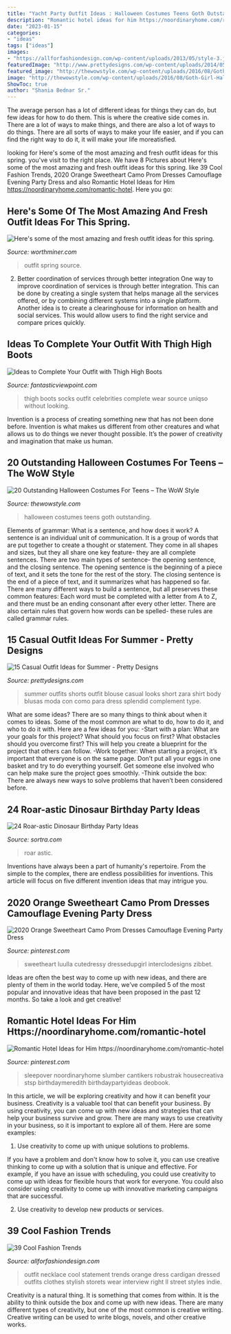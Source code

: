 ```yaml
---
title: "Yacht Party Outfit Ideas : Halloween Costumes Teens Goth Outstanding"
description: "Romantic hotel ideas for him https://noordinaryhome.com/romantic-hotel"
date: "2023-01-15"
categories:
- "ideas"
tags: ["ideas"]
images:
- "https://allforfashiondesign.com/wp-content/uploads/2013/05/style-3.jpg"
featuredImage: "http://www.prettydesigns.com/wp-content/uploads/2014/05/White-Blouse-with-Black-Shorts.jpg"
featured_image: "http://thewowstyle.com/wp-content/uploads/2016/08/Goth-Girl-Halloween-Costumes-For-Teens.jpg"
image: "http://thewowstyle.com/wp-content/uploads/2016/08/Goth-Girl-Halloween-Costumes-For-Teens.jpg"
ShowToc: true
author: "Shania Bednar Sr."
---
```



The average person has a lot of different ideas for things they can do, but few ideas for how to do them. This is where the creative side comes in. There are a lot of ways to make things, and there are also a lot of ways to do things. There are all sorts of ways to make your life easier, and if you can find the right way to do it, it will make your life moreatisfied.

	

		
looking for Here&#039;s some of the most amazing and fresh outfit ideas for this spring. you've visit to the right place. We have 8 Pictures about Here&#039;s some of the most amazing and fresh outfit ideas for this spring. like 39 Cool Fashion Trends, 2020 Orange Sweetheart Camo Prom Dresses Camouflage Evening Party Dress and also Romantic Hotel Ideas for Him https://noordinaryhome.com/romantic-hotel. Here you go:
		
    
## Here&#039;s Some Of The Most Amazing And Fresh Outfit Ideas For This Spring.

<img loading=lazy src="http://www.worthminer.com/wp-content/uploads/2017/01/25-Cute-Spring-Outfit-Ideas-2017-1.jpg" onerror="this.onerror=null;this.src='https://tse4.mm.bing.net/th?id=OIP.nJ5Pf5o2QGbHuqA2JNqnkwHaLH&amp;pid=15.1';" alt="Here&#039;s some of the most amazing and fresh outfit ideas for this spring.">

_Source: worthminer.com_

>outfit spring source. 

	

2) Better coordination of services through better integration
One way to improve coordination of services is through better integration. This can be done by creating a single system that helps manage all the services offered, or by combining different systems into a single platform. Another idea is to create a clearinghouse for information on health and social services. This would allow users to find the right service and compare prices quickly.

    
## Ideas To Complete Your Outfit With Thigh High Boots

<img loading=lazy src="http://www.fantasticviewpoint.com/wp-content/uploads/2013/11/celebrities_loves_thigh_high_boots.jpg" onerror="this.onerror=null;this.src='https://tse2.mm.bing.net/th?id=OIP.QcbZOQbY6mwc7mrHE4WY2wHaLG&amp;pid=15.1';" alt="Ideas to Complete Your Outfit with Thigh High Boots">

_Source: fantasticviewpoint.com_

>thigh boots socks outfit celebrities complete wear source uniqso without looking. 

	

Invention is a process of creating something new that has not been done before. Invention is what makes us different from other creatures and what allows us to do things we never thought possible. It’s the power of creativity and imagination that make us human.

    
## 20 Outstanding Halloween Costumes For Teens – The WoW Style

<img loading=lazy src="http://thewowstyle.com/wp-content/uploads/2016/08/Goth-Girl-Halloween-Costumes-For-Teens.jpg" onerror="this.onerror=null;this.src='https://tse1.mm.bing.net/th?id=OIP.BU-euv__oWkr3qCufz6_ZwHaJ4&amp;pid=15.1';" alt="20 Outstanding Halloween Costumes For Teens – The WoW Style">

_Source: thewowstyle.com_

>halloween costumes teens goth outstanding. 

	

Elements of grammar: What is a sentence, and how does it work?
A sentence is an individual unit of communication. It is a group of words that are put together to create a thought or statement. They come in all shapes and sizes, but they all share one key feature- they are all complete sentences. There are two main types of sentence- the opening sentence, and the closing sentence. The opening sentence is the beginning of a piece of text, and it sets the tone for the rest of the story. The closing sentence is the end of a piece of text, and it summarizes what has happened so far. There are many different ways to build a sentence, but all preserves these common features: Each word must be completed with a letter from A to Z, and there must be an ending consonant after every other letter. There are also certain rules that govern how words can be spelled- these rules are called grammar rules.

    
## 15 Casual Outfit Ideas For Summer - Pretty Designs

<img loading=lazy src="http://www.prettydesigns.com/wp-content/uploads/2014/05/White-Blouse-with-Black-Shorts.jpg" onerror="this.onerror=null;this.src='https://tse4.mm.bing.net/th?id=OIP.58prt0V9RygTdED_zTWFJQHaK3&amp;pid=15.1';" alt="15 Casual Outfit Ideas for Summer - Pretty Designs">

_Source: prettydesigns.com_

>summer outfits shorts outfit blouse casual looks short zara shirt body blusas moda con como para dress splendid complement type. 

	

What are some ideas?
There are so many things to think about when it comes to ideas. Some of the most common are what to do, how to do it, and who to do it with. Here are a few ideas for you: 
-Start with a plan: What are your goals for this project? What should you focus on first? What obstacles should you overcome first? This will help you create a blueprint for the project that others can follow. 
-Work together: When starting a project, it’s important that everyone is on the same page. Don’t put all your eggs in one basket and try to do everything yourself. Get someone else involved who can help make sure the project goes smoothly. 
-Think outside the box: There are always new ways to solve problems that haven’t been considered before.

    
## 24 Roar-astic Dinosaur Birthday Party Ideas

<img loading=lazy src="https://www.sortra.com/wp-content/uploads/2019/05/itsapartycreative.jpg" onerror="this.onerror=null;this.src='https://tse3.mm.bing.net/th?id=OIP.zwWz35qmnQ4uxAp3UrvGjgHaHa&amp;pid=15.1';" alt="24 Roar-astic Dinosaur Birthday Party Ideas">

_Source: sortra.com_

>roar astic. 

	

Inventions have always been a part of humanity's repertoire. From the simple to the complex, there are endless possibilities for inventions. This article will focus on five different invention ideas that may intrigue you.

    
## 2020 Orange Sweetheart Camo Prom Dresses Camouflage Evening Party Dress

<img loading=lazy src="https://i.pinimg.com/736x/32/4f/94/324f94cfecae26af03a5c0105d75d210.jpg" onerror="this.onerror=null;this.src='https://tse4.mm.bing.net/th?id=OIP.gp16UdGsBFraJ-bX0gS19AHaKN&amp;pid=15.1';" alt="2020 Orange Sweetheart Camo Prom Dresses Camouflage Evening Party Dress">

_Source: pinterest.com_

>sweetheart luulla cutedressy dressedupgirl interclodesigns zibbet. 

	

Ideas are often the best way to come up with new ideas, and there are plenty of them in the world today. Here, we’ve compiled 5 of the most popular and innovative ideas that have been proposed in the past 12 months. So take a look and get creative!

    
## Romantic Hotel Ideas For Him Https://noordinaryhome.com/romantic-hotel

<img loading=lazy src="https://i.pinimg.com/736x/92/24/d6/9224d613a764d01f606a4c3407afbfe5.jpg" onerror="this.onerror=null;this.src='https://tse4.mm.bing.net/th?id=OIP.0JOgcq0Ix1fxCzTQoWfxkAHaJ3&amp;pid=15.1';" alt="Romantic Hotel Ideas for Him https://noordinaryhome.com/romantic-hotel">

_Source: pinterest.com_

>sleepover noordinaryhome slumber cantikers robustrak housecreativa stsp birthdaymeredith birthdaypartyideas deobook. 

	

In this article, we will be exploring creativity and how it can benefit your business.
Creativity is a valuable tool that can benefit your business. By using creativity, you can come up with new ideas and strategies that can help your business survive and grow. There are many ways to use creativity in your business, so it is important to explore all of them. Here are some examples:
1. Use creativity to come up with unique solutions to problems.

If you have a problem and don't know how to solve it, you can use creative thinking to come up with a solution that is unique and effective. For example, if you have an issue with scheduling, you could use creativity to come up with ideas for flexible hours that work for everyone. You could also consider using creativity to come up with innovative marketing campaigns that are successful.

2. Use creativity to develop new products or services.

    
## 39 Cool Fashion Trends

<img loading=lazy src="https://allforfashiondesign.com/wp-content/uploads/2013/05/style-3.jpg" onerror="this.onerror=null;this.src='https://tse1.mm.bing.net/th?id=OIP.-v3eOu4HTSQdPlzzLjOTsgHaLL&amp;pid=15.1';" alt="39 Cool Fashion Trends">

_Source: allforfashiondesign.com_

>outfit necklace cool statement trends orange dress cardigan dressed outfits clothes stylish storets wear interview right ll street styles indie. 

	

Creativity is a natural thing. It is something that comes from within. It is the ability to think outside the box and come up with new ideas. There are many different types of creativity, but one of the most common is creative writing. Creative writing can be used to write blogs, novels, and other creative works.

